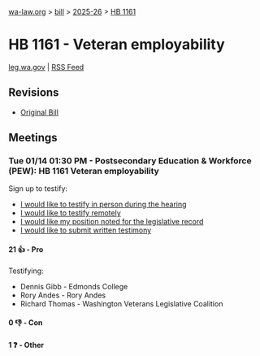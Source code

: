 [wa-law.org](/) > [bill](/bill/) > [2025-26](/bill/2025-26/) > [HB 1161](/bill/2025-26/hb/1161/)

# HB 1161 - Veteran employability
[leg.wa.gov](https://app.leg.wa.gov/billsummary?BillNumber=1161&Year=2025&Initiative=false) | [RSS Feed](./rss.xml)

## Revisions
* [Original Bill](1/)

## Meetings
### Tue 01/14 01:30 PM - Postsecondary Education & Workforce (PEW): HB 1161 Veteran employability
Sign up to testify:
* [I would like to testify in person during the hearing](https://app.leg.wa.gov/csi/Testifier/Add?chamber=House&mId=32383&aId=161124&caId=24675&tId=1)
* [I would like to testify remotely](https://app.leg.wa.gov/csi/Testifier/Add?chamber=House&mId=32383&aId=161124&caId=24675&tId=2)
* [I would like my position noted for the legislative record](https://app.leg.wa.gov/csi/Testifier/Add?chamber=House&mId=32383&aId=161124&caId=24675&tId=3)
* [I would like to submit written testimony](https://app.leg.wa.gov/csi/Testifier/Add?chamber=House&mId=32383&aId=161124&caId=24675&tId=4)

#### 21 👍 - Pro
Testifying:
* Dennis Gibb - Edmonds College
* Rory Andes - Rory Andes
* Richard Thomas - Washington Veterans Legislative Coalition

#### 0 👎 - Con

#### 1 ❓ - Other
